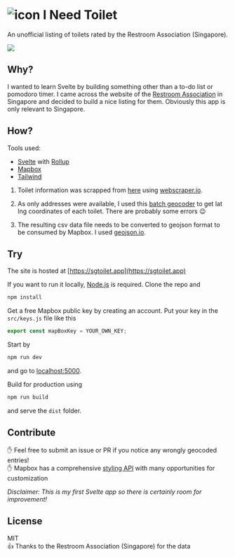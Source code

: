 ![icon](https://github.com/cerivitos/INeedToilet/blob/master/src/assets/favicon-32x32.png)
I Need Toilet
=============
An unofficial listing of toilets rated by the Restroom Association (Singapore).

<img src="https://github.com/cerivitos/INeedToilet/blob/master/sgtoilet.app_screenshot3.png"/>

## Why?
I wanted to learn Svelte by building something other than a to-do list or pomodoro timer. I came across the website of the [Restroom Association](https://www.toilet.org.sg) in Singapore and decided to build a nice listing for them. Obviously this app is only relevant to Singapore.

## How?
Tools used:
* [Svelte](https://svelte.dev) with [Rollup](https://rollupjs.org)
* [Mapbox](https://mapbox.com)
* [Tailwind](https://tailwindcss.com)

1) Toilet information was scrapped from [here](https://www.toilet.org.sg/loomapdirectory) using [webscraper.io](https://webscraper.io). 

2) As only addresses were available, I used this [batch geocoder](https://geocode.localfocus.nl/) to get lat lng coordinates of each toilet. There are probably some errors :wink:

3) The resulting csv data file needs to be converted to geojson format to be consumed by Mapbox. I used [geojson.io](https://geojson.io).

## Try
The site is hosted at [https://sgtoilet.app](https://sgtoilet.app)

If you want to run it locally, [Node.js](https://nodejs.org) is required. Clone the repo and
```bash
npm install
```
Get a free Mapbox public key by creating an account. Put your key in the `src/keys.js` file like this
```javascript
export const mapBoxKey = YOUR_OWN_KEY;
```
Start by
```bash
npm run dev
```
and go to [localhost:5000](http://localhost:5000).

Build for production using
```bash
npm run build
```
and serve the `dist` folder.

## Contribute
:raised_hand: Feel free to submit an issue or PR if you notice any wrongly geocoded entries!\
:raised_hand: Mapbox has a comprehensive [styling API](https://docs.mapbox.com/mapbox-gl-js/api/) with many opportunities for customization

*Disclaimer: This is my first Svelte app so there is certainly room for improvement!*

## License
MIT\
:+1: Thanks to the Restroom Association (Singapore) for the data
